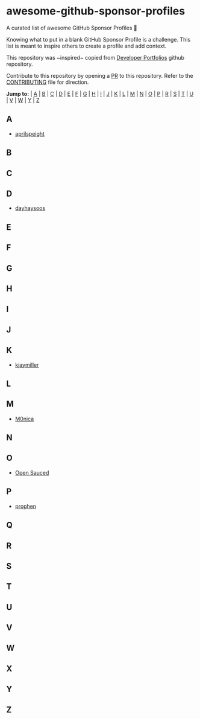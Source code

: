 # awesome-github-sponsor-profiles
A curated list of awesome GitHub Sponsor Profiles 💖

Knowing what to put in a blank GitHub Sponsor Profile is a challenge. This list is meant to inspire others to create a profile and add context.

This repository was ~inspired~ copied from [Developer Portfolios](https://github.com/emmabostian/developer-portfolios) github repository.

Contribute to this repository by opening a [PR](./CONTRIBUTING.md) to this repository. Refer to the [CONTRIBUTING](./CONTRIBUTING.md) file for direction.

**Jump to:**  | [A](#a) | [B](#b) | [C](#c) | [D](#d) | [E](#e) | [F](#f) | [G](#g) | [H](#h) | [I](#i) | [J](#j) | [K](#k) | [L](#l) | [M](#m) | [N](#n) | [O](#o) | [P](#p) | [R](#r) | [S](#s) | [T](#t) | [U](#u) | [V](#v) | [W](#w) | [Y](#y) | [Z](#z)

## A
- [aprilspeight](https://github.com/sponsors/aprilspeight)

## B
## C
## D
- [dayhaysoos](https://github.com/sponsors/dayhaysoos)

## E
## F
## G
## H
## I
## J
## K
- [kjaymiller](https://github.com/sponsors/kjaymiller)

## L
## M
- [M0nica](https://github.com/sponsors/M0nica)

## N
## O
- [Open Sauced](https://github.com/sponsors/open-sauced)
## P
- [prophen](https://github.com/sponsors/prophen)

## Q
## R
## S
## T
## U
## V
## W
## X
## Y
## Z



